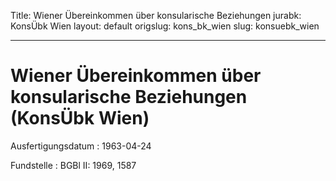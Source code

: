 Title: Wiener Übereinkommen über konsularische Beziehungen
jurabk: KonsÜbk Wien
layout: default
origslug: kons_bk_wien
slug: konsuebk_wien

---

# Wiener Übereinkommen über konsularische Beziehungen (KonsÜbk Wien)

Ausfertigungsdatum
:   1963-04-24

Fundstelle
:   BGBl II: 1969, 1587

